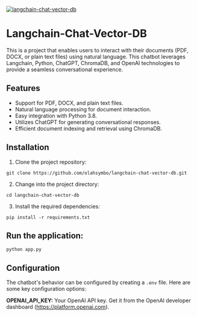 [![langchain-chat-vector-db](https://github.com/olahsymbo/langchain-chat-vector-db/actions/workflows/langchain-vector-ci.yaml/badge.svg)](https://github.com/olahsymbo/langchain-chat-vector-db/actions/workflows/langchain-vector-ci.yaml)

# Langchain-Chat-Vector-DB

This is a project that enables users to interact with their documents (PDF, DOCX, or plain text files) using natural language. This chatbot leverages Langchain, Python, ChatGPT, ChromaDB, and OpenAI technologies to provide a seamless conversational experience.

## Features

- Support for PDF, DOCX, and plain text files.
- Natural language processing for document interaction.
- Easy integration with Python 3.8.
- Utilizes ChatGPT for generating conversational responses.
- Efficient document indexing and retrieval using ChromaDB.

## Installation

1. Clone the project repository:

```
git clone https://github.com/olahsymbo/langchain-chat-vector-db.git
```

2. Change into the project directory:

```
cd langchain-chat-vector-db
```

3. Install the required dependencies:

```
pip install -r requirements.txt
```

## Run the application:

```
python app.py
```


## Configuration

The chatbot's behavior can be configured by creating a `.env` file. Here are some key configuration options:

**OPENAI_API_KEY:** Your OpenAI API key. Get it from the OpenAI developer dashboard (https://platform.openai.com).
